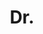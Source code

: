 ---
name: Anton van den Hengel
title: Dr.
email: removethisifyouarehuman-anton@cs.adelaide.edu.au
website: http://www.cs.adelaide.edu.au/%7Ehengel/
note: University of Adelaide
category: Close Associate Members
photo: 
---